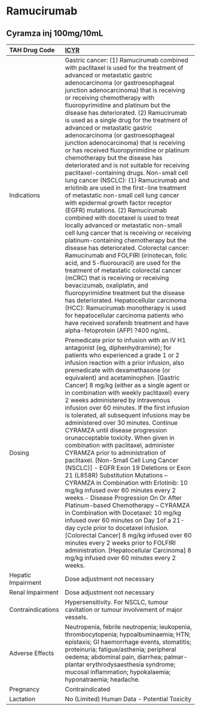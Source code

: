 # Ramucirumab

## Cyramza inj 100mg/10mL

| TAH Drug Code      | [**ICYR**](https://www.tahsda.org.tw/drugs/hissearch.php?drug_code=ICYR)                                                                                                                                                                                                                                                                                                                                                                                                                                                                                                                                                                                                                                                                                                                                                                                                                                                                                                                                                                                                                                                                                                                                                                                                                                                                                                                                                                                                                                                                           |
|:-------------------|:---------------------------------------------------------------------------------------------------------------------------------------------------------------------------------------------------------------------------------------------------------------------------------------------------------------------------------------------------------------------------------------------------------------------------------------------------------------------------------------------------------------------------------------------------------------------------------------------------------------------------------------------------------------------------------------------------------------------------------------------------------------------------------------------------------------------------------------------------------------------------------------------------------------------------------------------------------------------------------------------------------------------------------------------------------------------------------------------------------------------------------------------------------------------------------------------------------------------------------------------------------------------------------------------------------------------------------------------------------------------------------------------------------------------------------------------------------------------------------------------------------------------------------------------------|
| Indications        | Gastric cancer: (1) Ramucirumab combined with paclitaxel is used for the treatment of advanced or metastatic gastric adenocarcinoma (or gastroesophageal junction adenocarcinoma) that is receiving or receiving chemotherapy with fluoropyrimidine and platinum but the disease has deteriorated. (2) Ramucirumab is used as a single drug for the treatment of advanced or metastatic gastric adenocarcinoma (or gastroesophageal junction adenocarcinoma) that is receiving or has received fluoropyrimidine or platinum chemotherapy but the disease has deteriorated and is not suitable for receiving paclitaxel-containing drugs. Non-small cell lung cancer (NSCLC): (1) Ramucirumab and erlotinib are used in the first-line treatment of metastatic non-small cell lung cancer with epidermal growth factor receptor (EGFR) mutations. (2) Ramucirumab combined with docetaxel is used to treat locally advanced or metastatic non-small cell lung cancer that is receiving or receiving platinum-containing chemotherapy but the disease has deteriorated. Colorectal cancer: Ramucirumab and FOLFIRI (irinotecan, folic acid, and 5-fluorouracil) are used for the treatment of metastatic colorectal cancer (mCRC) that is receiving or receiving bevacizumab, oxaliplatin, and fluoropyrimidine treatment but the disease has deteriorated. Hepatocellular carcinoma (HCC): Ramucirumab monotherapy is used for hepatocellular carcinoma patients who have received sorafenib treatment and have alpha-fetoprotein (AFP) ?400 ng/mL. |
| Dosing             | Premedicate prior to infusion with an IV H1 antagonist (eg, diphenhydramine); for patients who experienced a grade 1 or 2 infusion reaction with a prior infusion, also premedicate with dexamethasone (or equivalent) and acetaminophen. [Gastric Cancer] 8 mg/kg (either as a single agent or in combination with weekly paclitaxel) every 2 weeks administered by intravenous infusion over 60 minutes. If the first infusion is tolerated, all subsequent infusions may be administered over 30 minutes. Continue CYRAMZA until disease progression orunacceptable toxicity. When given in combination with paclitaxel, administer CYRAMZA prior to administration of paclitaxel. [Non-Small Cell Lung Cancer (NSCLC)] - EGFR Exon 19 Deletions or Exon 21 (L858R) Substitution Mutations – CYRAMZA in Combination with Erlotinib: 10 mg/kg infused over 60 minutes every 2 weeks.- Disease Progression On Or After Platinum-based Chemotherapy – CYRAMZA in Combination with Docetaxel: 10 mg/kg infused over 60 minutes on Day 1of a 21-day cycle prior to docetaxel infusion. [Colorectal Cancer] 8 mg/kg infused over 60 minutes every 2 weeks prior to FOLFIRI administration. [Hepatocellular Carcinoma] 8 mg/kg infused over 60 minutes every 2 weeks.                                                                                                                                                                                                                                                                                  |
| Hepatic Impairment | Dose adjustment not necessary                                                                                                                                                                                                                                                                                                                                                                                                                                                                                                                                                                                                                                                                                                                                                                                                                                                                                                                                                                                                                                                                                                                                                                                                                                                                                                                                                                                                                                                                                                                      |
| Renal Impairment   | Dose adjustment not necessary                                                                                                                                                                                                                                                                                                                                                                                                                                                                                                                                                                                                                                                                                                                                                                                                                                                                                                                                                                                                                                                                                                                                                                                                                                                                                                                                                                                                                                                                                                                      |
| Contraindications  | Hypersensitivity. For NSCLC, tumour cavitation or tumour involvement of major vessels.                                                                                                                                                                                                                                                                                                                                                                                                                                                                                                                                                                                                                                                                                                                                                                                                                                                                                                                                                                                                                                                                                                                                                                                                                                                                                                                                                                                                                                                             |
| Adverse Effects    | Neutropenia, febrile neutropenia; leukopenia, thrombocytopenia; hypoalbuminaemia; HTN; epistaxis; GI haemorrhage events, stomatitis; proteinuria; fatigue/asthenia; peripheral oedema; abdominal pain, diarrhea; palmar-plantar erythrodysaesthesia syndrome; mucosal inflammation; hypokalaemia; hyponatraemia; headache.                                                                                                                                                                                                                                                                                                                                                                                                                                                                                                                                                                                                                                                                                                                                                                                                                                                                                                                                                                                                                                                                                                                                                                                                                         |
| Pregnancy          | Contraindicated                                                                                                                                                                                                                                                                                                                                                                                                                                                                                                                                                                                                                                                                                                                                                                                                                                                                                                                                                                                                                                                                                                                                                                                                                                                                                                                                                                                                                                                                                                                                    |
| Lactation          | No (Limited) Human Data - Potential Toxicity                                                                                                                                                                                                                                                                                                                                                                                                                                                                                                                                                                                                                                                                                                                                                                                                                                                                                                                                                                                                                                                                                                                                                                                                                                                                                                                                                                                                                                                                                                       |

